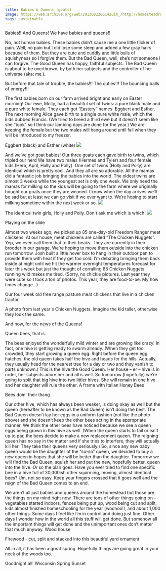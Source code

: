 ```yaml
---
title: Babies & Queens (goats)
image: https://web.archive.org/web/20130922061426im_/http://homesteadrules.com/wp-content/uploads/2012/04/lambs-300x225.jpg
tags: sustainable
---
```


Babies!! And Queens! We have babies and queens!!

No, not human babies. These babies didn’t cause me a one little flicker of pain. Well, no pain but I did lose some sleep and added a few gray hairs because of them. But they are cute and cuddly and little balls of squishyness so I forgive them. But the Bad Queen, well, she’s not someone I can forgive. The Good Queen has happy, faithful subjects. The Bad Queen is about to be overthrown, by both her subjects and the controller of her universe (aka: me.).

But before that tale of trouble, the babies!!! The cuties!!! The bouncing balls of energy!!!

The first babies born on our farm arrived bright and early on Easter morning! Our ewe, Molly, had a beautiful set of twins: a pure black male and a pure white female. They each got “Eastery” names: Eggbert and Esther. The next morning Alice gave birth to a single pure white male, which the kids dubbed Francis. (We tried to breed a third ewe but it doesn’t seem like she “took” so I think our lambing days are done for the year.) We are keeping the female but the two males will hang around until fall when they will be introduced to my freezer.

Eggbert (black) and Esther (white)
![](https://web.archive.org/web/20130922061426im_/http://homesteadrules.com/wp-content/uploads/2012/04/lambs-300x225.jpg)

And we’ve got goat babies! Our three goats each gave birth to twins, which tripled our herd We have two males (Hermes and Tyler) and four female kids (Hera, April, Holly and Polly). One set of twins (Holly and Polly) are identical which is pretty cool. And they all are so adorable. All the mamas did a fantastic job bringing the babies into the world. The oldest twins are almost 3 weeks while the youngest set is only one week. We only need the mamas for milking so the kids will be going to the farm where we originally bought our goats once they are weaned. I know when the day arrives we’ll be sad but at least we can go visit if we ever want to. We’re hoping to start milking sometime within the next week or so.
![](https://web.archive.org/web/20130922063940im_/http://homesteadrules.com/wp-content/uploads/2012/04/kids-1-300x225.jpg)

The identical twin girls, Holly and Polly. Don't ask me which is which!
![](https://web.archive.org/web/20130922065223im_/http://homesteadrules.com/wp-content/uploads/2012/04/kids-5-300x225.jpg)

Playing on the slide

Almost two weeks ago, we picked up 85 one-day-old Freedom Ranger meat chickens. At our house, meat chickens are called “The Chicken Nuggets”. Yep, we even call them that to their beaks. They are currently in their brooder in our garage. We’re hoping to move them outside into the chicken run tomorrow. Josh built a little hover box to hang in their outdoor pen to provide them with heat if they get too cold. I’m debating bringing them back inside at night until we hit the warmer overnight temperatures forecast for later this week but just the thought of corralling 85 Chicken Nuggets running wild makes me tired. (Sorry, no chickie pictures. Last year they were cute so I took a ton of photos. This year, they are food-to-be. My how times change…)

Our four week old free range pasture meat chickens that live in a chicken tractor

A photo from last year's Chicken Nuggets. Imagine the kid taller, otherwise they look the same.

And now, for the news of the Queens!

Queen bees, that is.

The bees enjoyed the wonderfully mild winter and are growing like crazy! In fact, one hive is getting ready to swarm already. (When they get too crowded, they start growing a queen egg. Right before the queen egg hatches, the old queen takes half the hive and heads for the hills. Actually, they usually head for the nearest tree for a day or two and they vanish to parts unknown.) This is the hive the Good Queen. Her house – er – hive is in order, her subjects adore her and all is well. So tomorrow (hopefully) we’re going to split that big hive into two littler hives. She will remain in one hive and her daughter will rule the other.
A frame with Italian Honey Bees

Bees doin' their thang

Our other hive, which has always been weaker, is doing okay as well but the queen (hereafter to be known as the Bad Queen) isn’t doing the best. The Bad Queen doesn’t lay her eggs in a uniform fashion (not like the photo above) and she doesn’t keep the other bees acting in the appropriate manner. We think the other bees have noticed because we see a queen eggs being grown in this hive as well. (When the queen starts to fail or isn’t up to par, the bees decide to make a new replacement queen. The reigning queen has no say in the matter and if she tries to interfere, they will actually kill her. They take their queens very seriously.) So, since any new baby queen would be the daughter of the “so-so” queen, we decided to buy a new queen in hopes that she will be better than the daughter. Tomorrow we will find the Bad Queen, squish her and put the new, hopefully better, queen into the hive. Or so the plan goes. Have you ever tried to find one specific bee in a hive full of 30,000ish other squirming, moving, almost identical bees? Um, not so easy. Keep your fingers crossed that it goes well and the reign of the Bad Queen comes to an end.

We aren’t all just babies and queens around the homestead but those are the things on my mind right now. There are tons of other things going on – vegetables started indoors, fences being put up, wood being cut and split, kids almost finished homeschooling for the year (woohoo!), and about 1,000 other things. Some days I feel like I’m in control and doing just fine. Other days I wonder how in the world all this stuff will get done. But somehow all the important things will get done and the unimportant ones don’t matter that much anyway.
Wood house

Firewood - cut, split and stacked into this beautiful yard ornament

All in all, it has been a great spring. Hopefully things are going great in your neck of the woods too.

Goodnight all!
Wisconsin Spring Sunset
